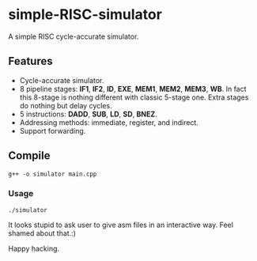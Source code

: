 # simple-RISC-simulator
A simple RISC cycle-accurate simulator.
## Features
- Cycle-accurate simulator.
- 8 pipeline stages: **IF1**, **IF2**, **ID**, **EXE**, **MEM1**, **MEM2**, **MEM3**, **WB**. In fact this 8-stage is nothing different with classic 5-stage one. Extra stages do nothing but delay cycles.
- 5 instructions: **DADD**, **SUB**, **LD**, **SD**, **BNEZ**.
- Addressing methods: immediate, register, and indirect.
- Support forwarding.

## Compile
``` shell
g++ -o simulator main.cpp
```
### Usage
``` shell
./simulator
```
It looks stupid to ask user to give asm files in an interactive way. Feel shamed about that.:) 


Happy hacking.